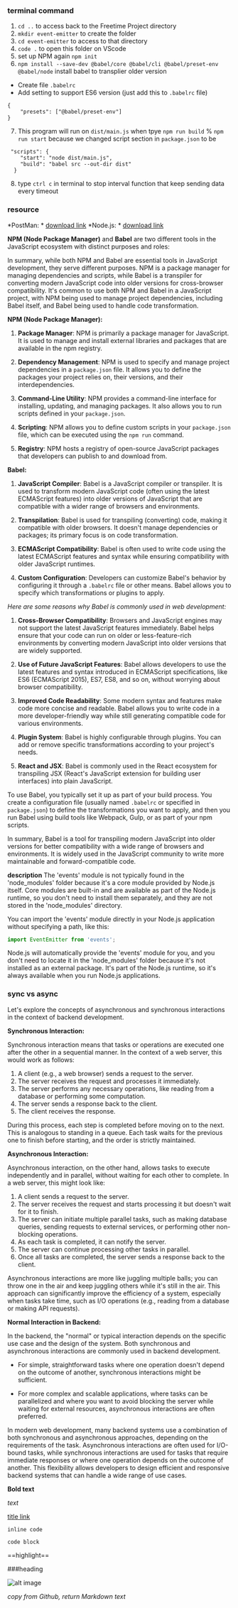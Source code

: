 ### terminal command
1. ``cd ..`` to access back to the Freetime Project directory
2. ``mkdir event-emitter`` to create the folder
3. ``cd event-emitter`` to access to that directory
4. ``code .`` to open this folder on VScode
5. set up NPM again ``npm init``
6. `` npm install --save-dev @babel/core @babel/cli @babel/preset-env @babel/node `` install babel to transplier older version
- Create file `.babelrc`
- Add setting to support ES6 version (just add this to `.babelrc` file) 
```
{
    "presets": ["@babel/preset-env"]
}
```
7. This program will run on `dist/main.js` when tpye `npm run build` % `npm run start` because we changed script section in `package.json` to be
```
 "scripts": {
    "start": "node dist/main.js",
    "build": "babel src --out-dir dist"
  }
``` 
8. type `ctrl c` in terminal to stop interval function that keep sending data every timeout

### resource
*PostMan: * [download link](https://www.postman.com/downloads/)
*Node.js: * [download link](https://nodejs.org/en/download)

**NPM (Node Package Manager)** and **Babel** are two different tools in the JavaScript ecosystem with distinct purposes and roles:

In summary, while both NPM and Babel are essential tools in JavaScript development, they serve different purposes. NPM is a package manager for managing dependencies and scripts, while Babel is a transpiler for converting modern JavaScript code into older versions for cross-browser compatibility. It's common to use both NPM and Babel in a JavaScript project, with NPM being used to manage project dependencies, including Babel itself, and Babel being used to handle code transformation.

**NPM (Node Package Manager):**

1. **Package Manager**: NPM is primarily a package manager for JavaScript. It is used to manage and install external libraries and packages that are available in the npm registry.

2. **Dependency Management**: NPM is used to specify and manage project dependencies in a `package.json` file. It allows you to define the packages your project relies on, their versions, and their interdependencies.

3. **Command-Line Utility**: NPM provides a command-line interface for installing, updating, and managing packages. It also allows you to run scripts defined in your `package.json`.

4. **Scripting**: NPM allows you to define custom scripts in your `package.json` file, which can be executed using the `npm run` command.

5. **Registry**: NPM hosts a registry of open-source JavaScript packages that developers can publish to and download from.

**Babel:**

1. **JavaScript Compiler**: Babel is a JavaScript compiler or transpiler. It is used to transform modern JavaScript code (often using the latest ECMAScript features) into older versions of JavaScript that are compatible with a wider range of browsers and environments.

2. **Transpilation**: Babel is used for transpiling (converting) code, making it compatible with older browsers. It doesn't manage dependencies or packages; its primary focus is on code transformation.

3. **ECMAScript Compatibility**: Babel is often used to write code using the latest ECMAScript features and syntax while ensuring compatibility with older JavaScript runtimes.

4. **Custom Configuration**: Developers can customize Babel's behavior by configuring it through a `.babelrc` file or other means. Babel allows you to specify which transformations or plugins to apply.

*Here are some reasons why Babel is commonly used in web development:*

1. **Cross-Browser Compatibility**: Browsers and JavaScript engines may not support the latest JavaScript features immediately. Babel helps ensure that your code can run on older or less-feature-rich environments by converting modern JavaScript into older versions that are widely supported.

2. **Use of Future JavaScript Features**: Babel allows developers to use the latest features and syntax introduced in ECMAScript specifications, like ES6 (ECMAScript 2015), ES7, ES8, and so on, without worrying about browser compatibility.

3. **Improved Code Readability**: Some modern syntax and features make code more concise and readable. Babel allows you to write code in a more developer-friendly way while still generating compatible code for various environments.

4. **Plugin System**: Babel is highly configurable through plugins. You can add or remove specific transformations according to your project's needs.

5. **React and JSX**: Babel is commonly used in the React ecosystem for transpiling JSX (React's JavaScript extension for building user interfaces) into plain JavaScript.

To use Babel, you typically set it up as part of your build process. You create a configuration file (usually named `.babelrc` or specified in `package.json`) to define the transformations you want to apply, and then you run Babel using build tools like Webpack, Gulp, or as part of your npm scripts.

In summary, Babel is a tool for transpiling modern JavaScript into older versions for better compatibility with a wide range of browsers and environments. It is widely used in the JavaScript community to write more maintainable and forward-compatible code.

**description**
The 'events' module is not typically found in the 'node_modules' folder because it's a core module provided by Node.js itself. Core modules are built-in and are available as part of the Node.js runtime, so you don't need to install them separately, and they are not stored in the 'node_modules' directory.

You can import the 'events' module directly in your Node.js application without specifying a path, like this:

```javascript
import EventEmitter from 'events';
```

Node.js will automatically provide the 'events' module for you, and you don't need to locate it in the 'node_modules' folder because it's not installed as an external package. It's part of the Node.js runtime, so it's always available when you run Node.js applications.

### sync vs async
Let's explore the concepts of asynchronous and synchronous interactions in the context of backend development.

**Synchronous Interaction:**

Synchronous interaction means that tasks or operations are executed one after the other in a sequential manner. In the context of a web server, this would work as follows:

1. A client (e.g., a web browser) sends a request to the server.
2. The server receives the request and processes it immediately.
3. The server performs any necessary operations, like reading from a database or performing some computation.
4. The server sends a response back to the client.
5. The client receives the response.

During this process, each step is completed before moving on to the next. This is analogous to standing in a queue. Each task waits for the previous one to finish before starting, and the order is strictly maintained.

**Asynchronous Interaction:**

Asynchronous interaction, on the other hand, allows tasks to execute independently and in parallel, without waiting for each other to complete. In a web server, this might look like:

1. A client sends a request to the server.
2. The server receives the request and starts processing it but doesn't wait for it to finish.
3. The server can initiate multiple parallel tasks, such as making database queries, sending requests to external services, or performing other non-blocking operations.
4. As each task is completed, it can notify the server.
5. The server can continue processing other tasks in parallel.
6. Once all tasks are completed, the server sends a response back to the client.

Asynchronous interactions are more like juggling multiple balls; you can throw one in the air and keep juggling others while it's still in the air. This approach can significantly improve the efficiency of a system, especially when tasks take time, such as I/O operations (e.g., reading from a database or making API requests).

**Normal Interaction in Backend:**

In the backend, the "normal" or typical interaction depends on the specific use case and the design of the system. Both synchronous and asynchronous interactions are commonly used in backend development.

- For simple, straightforward tasks where one operation doesn't depend on the outcome of another, synchronous interactions might be sufficient.

- For more complex and scalable applications, where tasks can be parallelized and where you want to avoid blocking the server while waiting for external resources, asynchronous interactions are often preferred.

In modern web development, many backend systems use a combination of both synchronous and asynchronous approaches, depending on the requirements of the task. Asynchronous interactions are often used for I/O-bound tasks, while synchronous interactions are used for tasks that require immediate responses or where one operation depends on the outcome of another. This flexibility allows developers to design efficient and responsive backend systems that can handle a wide range of use cases.

**Bold text**

*text*

[title link](http://)

`inline code`

```
code block
```

==highlight==

###heading

![alt image](http://)

*copy from Github, return Markdown text*